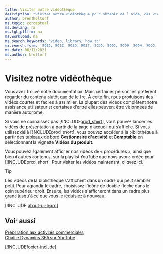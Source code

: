```yaml
---
title: Visiter notre vidéothèque
description: "Visitez notre vidéothèque pour obtenir de l’aide, des vidéos de démarrage illustrant les tâches courantes «\_Procédure pour\_» de vidéos de produits thématiques."
author: brentholtorf
ms.topic: conceptual
ms.devlang: na
ms.tgt_pltfrm: na
ms.workload: na
ms.search.keywords: 'video, library, how to'
ms.search.form: '9020, 9022, 9026, 9027, 9030, 9000, 9009, 9004, 9005, 9024, 9006, 9007, 9010, 9016, 9017'
ms.date: 06/11/2021
ms.author: bholtorf
---
```

# <a name="visit-our-video-library"></a>Visitez notre vidéothèque

Vous avez trouvé notre documentation. Mais certaines personnes préfèrent regarder du contenu plutôt que de le lire. À cette fin, nous produisons des vidéos courtes et faciles à assimiler. La plupart des vidéos complètent notre assistance utilisateur et certaines d’entre elles peuvent être visionnées de manière autonome.  

Si vous ne connaissez pas [!INCLUDE[prod_short](includes/prod_short.md)], vous pouvez lancer les vidéos de présentation à partir de la page d’accueil qui s’affiche. Si vous utilisez déjà [!INCLUDE[prod_short](includes/prod_short.md)], vous pouvez accéder à la bibliothèque à partir des tableaux de bord **Gestionnaire d'activité** et **Comptable** en sélectionnant la vignette **Vidéos du produit**.  

Vous pouvez également afficher nos vidéos de « procédures », ainsi que bien d’autres contenus, sur la playlist YouTube que nous avons créée pour [!INCLUDE[prod_short](includes/prod_short.md)]. Pour visiter les vidéos maintenant, [cliquez ici](https://go.microsoft.com/fwlink/?linkid=851533).

> [!Tip]  
> Les vidéos de la bibliothèque s'affichent dans un cadre qui peut sembler petit. Pour agrandir le cadre, choisissez l'icône de double flèche dans le coin supérieur droit. Ensuite, les vidéos s'afficheront dans un cadre plus grand jusqu'à ce que vous le réduisiez à nouveau.

[!INCLUDE [about-ui-learn](includes/about-ui-learn.md)]

## <a name="see-also"></a>Voir aussi

[Préparation aux activités commerciales](ui-get-ready-business.md)  
[Chaîne Dynamics 365 sur YouTube](https://www.youtube.com/channel/UCJGCg4rB3QSs8y_1FquelBQ)  


[!INCLUDE[footer-include](includes/footer-banner.md)]
